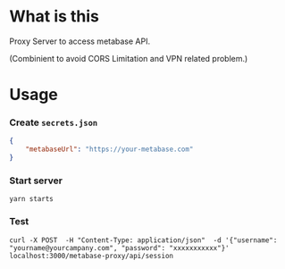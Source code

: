 # What is this
Proxy Server to access metabase API.

(Combinient to avoid CORS Limitation and VPN related problem.)

# Usage

### Create `secrets.json`

``` json
{
    "metabaseUrl": "https://your-metabase.com"
}
```

### Start server

``` shell
yarn starts
```

### Test

``` shell
curl -X POST  -H "Content-Type: application/json"  -d '{"username": "yourname@yourcampany.com", "password": "xxxxxxxxxxx"}'   localhost:3000/metabase-proxy/api/session
```